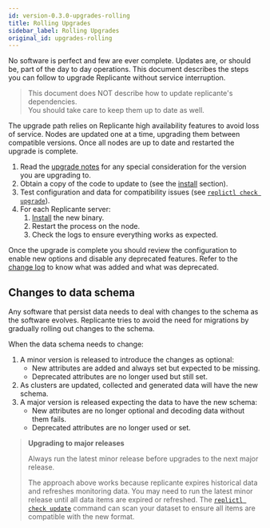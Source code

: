```yaml
---
id: version-0.3.0-upgrades-rolling
title: Rolling Upgrades
sidebar_label: Rolling Upgrades
original_id: upgrades-rolling
---
```


No software is perfect and few are ever complete.
Updates are, or should be, part of the day to day operations.
This document describes the steps you can follow to upgrade Replicante without service interruption.


<blockquote class="info">

This document does NOT describe how to update replicante's dependencies.  
You should take care to keep them up to date as well.

</blockquote>

The upgrade path relies on Replicante high availability features to avoid loss of service.
Nodes are updated one at a time, upgrading them between compatible versions.
Once all nodes are up to date and restarted the upgrade is complete.


  1. Read the [upgrade notes](upgrades-notes.md) for any special consideration for the version you are upgrading to.
  2. Obtain a copy of the code to update to (see the [install](admin-install.md) section).
  3. Test configuration and data for compatibility issues (see [`replictl check upgrade`](replictl-check.md)).
  4. For each Replicante server:
     1. [Install](admin-install.md) the new binary.
     2. Restart the process on the node.
     3. Check the logs to ensure everything works as expected.

Once the upgrade is complete you should review the configuration to enable new options
and disable any deprecated features.
Refer to the [change log](upgrades-changelog.md) to know what was added and what was deprecated.


## Changes to data schema
Any software that persist data needs to deal with changes to the schema as the software evolves.
Replicante tries to avoid the need for migrations by gradually rolling out changes to the schema.

When the data schema needs to change:

  1. A minor version is released to introduce the changes as optional:
     * New attributes are added and always set but expected to be missing.
     * Deprecated attributes are no longer used but still set.
  2. As clusters are updated, collected and generated data will have the new schema.
  3. A major version is released expecting the data to have the new schema:
     * New attributes are no longer optional and decoding data without them fails.
     * Deprecated attributes are no longer used or set.


<blockquote class="info">

**Upgrading to major releases**

Always run the latest minor release before upgrades to the next major release.

The approach above works because replicante expires historical data and refreshes monitoring data.
You may need to run the latest minor release until all data items are expired or refreshed.
The [`replictl check update`](replictl-check.md#update) command can scan your dataset
to ensure all items are compatible with the new format.

</blockquote>
